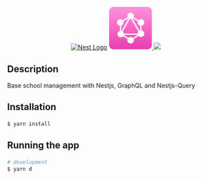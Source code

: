 <p align="center">
  <a href="http://nestjs.com/" target="blank"><img src="https://nestjs.com/img/logo_text.svg" width="320" alt="Nest Logo" /></a>
  <a href="https://graphql.org/" target="blank">
    <img src="https://raw.githubusercontent.com/jardelbordignon/nestjs-graphql-user-crud/main/src/assets/imgs/graphql.svg" width="100px"/>
  </a>
  <a href="https://doug-martin.github.io/nestjs-query/" target="blank">
    <img src="https://doug-martin.github.io/nestjs-query/img/logo.svg" width="100px"/>
  </a>
</p>

## Description

Base school management with Nestjs, GraphQL and Nestjs-Query

## Installation

```bash
$ yarn install
```

## Running the app

```bash
# development
$ yarn d
```
